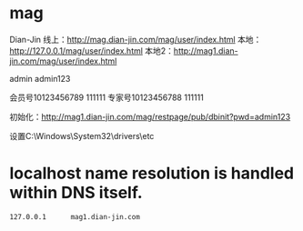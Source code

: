 # mag
Dian-Jin
线上：http://mag.dian-jin.com/mag/user/index.html
本地：http://127.0.0.1/mag/user/index.html
本地2：http://mag1.dian-jin.com/mag/user/index.html

admin admin123	

会员号10123456789
111111
专家号10123456788
111111

初始化：http://mag1.dian-jin.com/mag/restpage/pub/dbinit?pwd=admin123

设置C:\Windows\System32\drivers\etc

# localhost name resolution is handled within DNS itself.
	127.0.0.1      mag1.dian-jin.com
